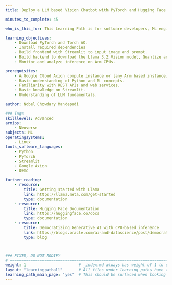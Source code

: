 ```yaml
---
title: Deploy a LLM based Vision Chatbot with PyTorch and Hugging Face Transformers on Google Axion processors

minutes_to_complete: 45

who_is_this_for: This Learning Path is for software developers, ML engineers, and those who are interested to deploy production-ready vision chatbot for their application with optimized performance on Arm Architecture.

learning_objectives:
    - Download PyTorch and Torch AO.
    - Install required dependencies
    - Build frontend with Streamlit to input image and prompt.
    - Build backend to download the Llama 3.2 Vision model, Quantize and run it using PyTorch and Transformers.
    - Monitor and analyze inference on Arm CPUs.

prerequisites:
    - A Google Cloud Axion compute instance or [any Arm based instance](/learning-paths/servers-and-cloud-computing/csp/) from a cloud service provider with atleast 32 cores.
    - Basic understanding of Python and ML concepts.
    - Familiarity with REST APIs and web services.
    - Basic knowledge on Streamlit.
    - Understanding of LLM fundamentals.

author: Nobel Chowdary Mandepudi

### Tags
skilllevels: Advanced
armips:
    - Neoverse
subjects: ML
operatingsystems:
    - Linux
tools_software_languages:
    - Python
    - PyTorch
    - Streamlit
    - Google Axion
    - Demo

further_reading:
    - resource:
        title: Getting started with Llama
        link: https://llama.meta.com/get-started
        type: documentation
    - resource:
        title: Hugging Face Documentation
        link: https://huggingface.co/docs
        type: documentation
    - resource:
        title: Democratizing Generative AI with CPU-based inference
        link: https://blogs.oracle.com/ai-and-datascience/post/democratizing-generative-ai-with-cpu-based-inference
        type: blog



### FIXED, DO NOT MODIFY
# ================================================================================
weight: 1                       # _index.md always has weight of 1 to order correctly
layout: "learningpathall"       # All files under learning paths have this same wrapper
learning_path_main_page: "yes"  # This should be surfaced when looking for related content. Only set for _index.md of learning path content.
---
```

